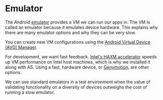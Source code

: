 # Emulator

The Android [emulator](http://developer.android.com/tools/devices/emulator.html) provides a VM we can run our apps in. The VM is called an emulator because it emulates device hardware. This explains why there are many emulator options and why they can be very slow.

You can create new VM configurations using the [Android Virtual Device (AVD) Manager](http://developer.android.com/tools/devices/managing-avds.html).

For development, we want fast feedback. [Intel's HAXM accelerator](https://software.intel.com/en-us/android/articles/intel-hardware-accelerated-execution-manager) speeds up VM performance on Intel host machines, which is why we installed it along with AS. Using a fast, hardware device, or [Genymotion](https://www.genymotion.com), are other options.

We can use standard emulators in a test environment when the value of validating functionality on a diversity of devices outweighs the cost of running a slow emulator.